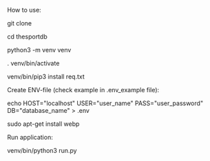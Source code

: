 How to use:

git clone

cd thesportdb

python3 -m venv venv

. venv/bin/activate

venv/bin/pip3 install req.txt

Create ENV-file (check example in .env_example file):

echo HOST="localhost" USER="user_name" PASS="user_password" DB="database_name" > .env

sudo apt-get install webp 

Run application:

venv/bin/python3 run.py

